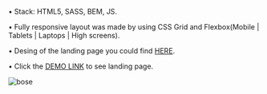 •	Stack: HTML5, SASS, BEM, JS.

•	Fully responsive layout was made by using CSS Grid and Flexbox(Mobile | Tablets | Laptops | High screens).

•	Desing of the landing page you could find [HERE](https://www.figma.com/file/OMjQNb3hg1LKMV4OwyQ3Ao/BOSE?node-id=0%3A1&t=mdwJTw8WXMOY8LVb-0).

•	Click the [DEMO LINK](https://metinbicaksiz.github.io/layout_miami) to see landing page.

![bose](https://user-images.githubusercontent.com/72347095/217610618-81f0beec-1036-47e4-9e4b-7df71dce8509.png)
